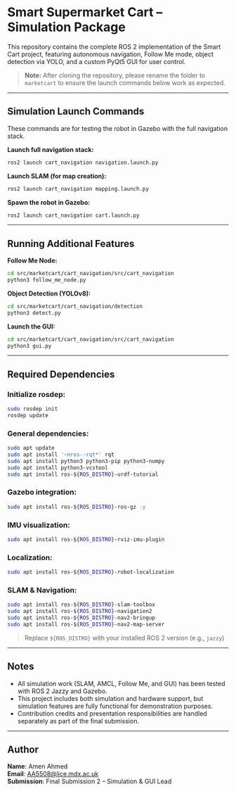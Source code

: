 # Smart Supermarket Cart – Simulation Package

This repository contains the complete ROS 2 implementation of the Smart Cart project, featuring autonomous navigation, Follow Me mode, object detection via YOLO, and a custom PyQt5 GUI for user control.

> **Note:** After cloning the repository, please rename the folder to `marketcart` to ensure the launch commands below work as expected.

---

## Simulation Launch Commands

These commands are for testing the robot in Gazebo with the full navigation stack.

**Launch full navigation stack:**
```bash
ros2 launch cart_navigation navigation.launch.py
```

**Launch SLAM (for map creation):**
```bash
ros2 launch cart_navigation mapping.launch.py
```

**Spawn the robot in Gazebo:**
```bash
ros2 launch cart_navigation cart.launch.py
```

---

## Running Additional Features

**Follow Me Node:**
```bash
cd src/marketcart/cart_navigation/src/cart_navigation
python3 follow_me_node.py
```

**Object Detection (YOLOv8):**
```bash
cd src/marketcart/cart_navigation/detection
python3 detect.py
```

**Launch the GUI:**
```bash
cd src/marketcart/cart_navigation/src/cart_navigation
python3 gui.py
```

---

## Required Dependencies

### Initialize rosdep:
```bash
sudo rosdep init
rosdep update
```

### General dependencies:
```bash
sudo apt update
sudo apt install '~nros--rqt*' rqt
sudo apt install python3 python3-pip python3-numpy
sudo apt install python3-vcstool
sudo apt install ros-${ROS_DISTRO}-urdf-tutorial
```

### Gazebo integration:
```bash
sudo apt install ros-${ROS_DISTRO}-ros-gz -y
```

### IMU visualization:
```bash
sudo apt install ros-${ROS_DISTRO}-rviz-imu-plugin
```

### Localization:
```bash
sudo apt install ros-${ROS_DISTRO}-robot-localization
```

### SLAM & Navigation:
```bash
sudo apt install ros-${ROS_DISTRO}-slam-toolbox
sudo apt install ros-${ROS_DISTRO}-navigation2
sudo apt install ros-${ROS_DISTRO}-nav2-bringup
sudo apt install ros-${ROS_DISTRO}-nav2-map-server
```

> Replace `${ROS_DISTRO}` with your installed ROS 2 version (e.g., `jazzy`)

---

## Notes

- All simulation work (SLAM, AMCL, Follow Me, and GUI) has been tested with ROS 2 Jazzy and Gazebo.
- This project includes both simulation and hardware support, but simulation features are fully functional for demonstration purposes.
- Contribution credits and presentation responsibilities are handled separately as part of the final submission.

---

## Author

**Name**: Amen Ahmed  
**Email**: AA5508@lice.mdx.ac.uk  
**Submission**: Final Submission 2 – Simulation & GUI Lead